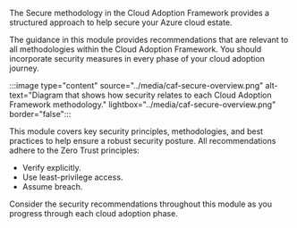 The Secure methodology in the Cloud Adoption Framework provides a structured approach to help secure your Azure cloud estate.

The guidance in this module provides recommendations that are relevant to all methodologies within the Cloud Adoption Framework. You should incorporate security measures in every phase of your cloud adoption journey.

:::image type="content" source="../media/caf-secure-overview.png" alt-text="Diagram that shows how security relates to each Cloud Adoption Framework methodology." lightbox="../media/caf-secure-overview.png" border="false":::

This module covers key security principles, methodologies, and best practices to help ensure a robust security posture. All recommendations adhere to the Zero Trust principles:

- Verify explicitly.
- Use least-privilege access.
- Assume breach.

Consider the security recommendations throughout this module as you progress through each cloud adoption phase.



